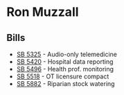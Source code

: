 # Ron Muzzall
## Bills
* [SB 5325](bill/2021-22/sb/5325/) - Audio-only telemedicine
* [SB 5420](bill/2021-22/sb/5420/) - Hospital data reporting
* [SB 5496](bill/2021-22/sb/5496/) - Health prof. monitoring
* [SB 5518](bill/2021-22/sb/5518/) - OT licensure compact
* [SB 5882](bill/2021-22/sb/5882/) - Riparian stock watering
